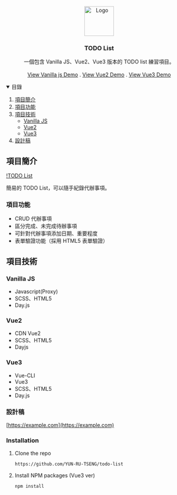 <!-- PROJECT LOGO -->
<br />
<p align="center">
  <a href="https://github.com/YUN-RU-TSENG/todo-list">
    <img src="https://i.imgur.com/xrlo94Y.png" alt="Logo" width="80" height="80">
  </a>

  <h3 align="center">TODO List</h3>

  <p align="center">
    一個包含 Vanilla JS、Vue2、Vue3 版本的 TODO list 練習項目。
    <br />
    <br />
    <a href="https://github.com/YUN-RU-TSENG/todo-list">View Vanilla js Demo</a>
        .
    <a href="https://github.com/YUN-RU-TSENG/todo-list">View Vue2 Demo</a>
    .
    <a href="https://github.com/YUN-RU-TSENG/todo-list">View Vue3 Demo</a>
  </p>
</p>



<!-- TABLE OF CONTENTS -->
<details open="open">
  <summary>目錄</summary>
  <ol>
    <li>
      <a href="#項目簡介">項目簡介</a>
    </li>
    <li>
      <a href="#項目功能">項目功能</a>
    </li>
    <li>
      <a href="#項目技術">項目技術</a>
      <ul>
        <li><a href="#Vanilla JS">Vanilla JS</a></li>
        <li><a href="#Vue2">Vue2</a></li>
        <li><a href="#Vue3">Vue3</a></li>
      </ul>
    </li>
    <li><a href="#設計稿">設計稿</a></li>
  </ol>
</details>


## 項目簡介

[!TODO List](https://i.imgur.com/MuMXUNd.png)

簡易的 TODO List，可以隨手紀錄代辦事項。

### 項目功能

* CRUD 代辦事項
* 區分完成、未完成待辦事項
* 可針對代辦事項添加日期、重要程度
* 表單驗證功能（採用 HTML5 表單驗證）

## 項目技術

### Vanilla JS
* Javascript(Proxy)
* SCSS、HTML5
* Day.js

### Vue2
* CDN Vue2
* SCSS、HTML5
* Dayjs

### Vue3
* Vue-CLI
* Vue3
* SCSS、HTML5
* Day.js

### 設計稿

[https://example.com](https://example.com)

### Installation

1. Clone the repo
   ```sh
   https://github.com/YUN-RU-TSENG/todo-list
   ```
2. Install NPM packages (Vue3 ver)
   ```sh
   npm install
   ```
